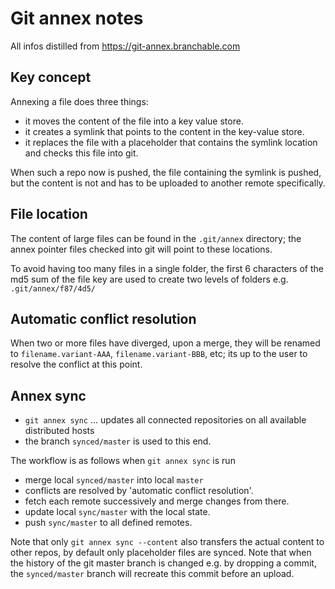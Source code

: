 # Git annex notes

All infos distilled from https://git-annex.branchable.com

## Key concept
Annexing a file does three things:
- it moves the content of the file into a key value store.
- it creates a symlink that points to the content in the key-value store.
- it replaces the file with a placeholder that contains the symlink location and checks this file into git.

When such a repo now is pushed, the file containing the symlink is pushed, but the content is not and has to be uploaded to another remote specifically.

## File location
The content of large files can be found in the `.git/annex` directory; the annex pointer files checked into git will point to these locations.

To avoid having too many files in a single folder, the first 6 characters of the md5 sum of the file key are used to create two levels of folders e.g. `.git/annex/f87/4d5/`

## Automatic conflict resolution
When two or more files have diverged, upon a merge, they will be renamed to `filename.variant-AAA`, `filename.variant-BBB`, etc; its up to the user to resolve the conflict at this point.

## Annex sync
- `git annex sync` ... updates all connected repositories on all available distributed hosts
- the branch `synced/master` is used to this end.

The workflow is as follows when `git annex sync` is run
- merge local `synced/master` into local `master`
- conflicts are resolved by 'automatic conflict resolution'.
- fetch each remote successively and merge changes from there.
- update local `sync/master` with the local state.
- push `sync/master` to all defined remotes.

Note that only `git annex sync --content` also transfers the actual content to other repos, by default only placeholder files are synced.
Note that when the history of the git master branch is changed e.g. by dropping a commit, the `synced/master` branch will recreate this commit before an upload.
